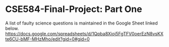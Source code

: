 # CSE584-Final-Project: Part One
A list of faulty science questions is maintained in the Google Sheet linked below.
https://docs.google.com/spreadsheets/d/1Qpba8Xioj5FgTFV0oerEzN8vsKXte6CU-bMF-MHzMho/edit?gid=0#gid=0
